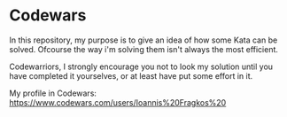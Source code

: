# Codewars

In this repository, my purpose is to give an idea of how some Kata can be solved. Ofcourse the way i'm solving them isn't always the most efficient. 

Codewarriors, I strongly encourage you not to look my solution until you have completed it yourselves, or at least have put some effort in it. 

My profile in Codewars: https://www.codewars.com/users/Ioannis%20Fragkos%20 
